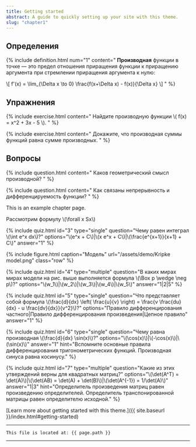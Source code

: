 ```yaml
---
title: Getting started
abstract: A guide to quickly setting up your site with this theme.
slug: "chapter1"
---
```


## Определения

{% include definition.html num="1" content="
**Производная** функции в точке — это предел отношения приращения функции к приращению аргумента при стремлении приращения аргумента к нулю:

\\[ f'(x) = \\lim_{\\Delta x \\to 0} \\frac{f(x+\\Delta x) - f(x)}{\\Delta x} \\]
" %}

## Упражнения

{% include exercise.html content="
Найдите производную функции \\( f(x) = x^2 + 3x - 5 \\).
" %}

{% include exercise.html content="
Докажите, что производная суммы функций равна сумме производных.
" %}

## Вопросы

{% include question.html content="
Каков геометрический смысл производной?
" %}

{% include question.html content="
Как связаны непрерывность и дифференцируемость функции?
" %}

This is an example chapter page.

Рассмотрим формулу \\(\\forall x Sx\\)

{% include quiz.html 
  id="3" 
  type="single" 
  question="Чему равен интеграл \\(\\int e^x dx\\)?" 
  options="\\(e^x + C\\)|\\(x e^x + C\\)|\\(\\frac{e^{x+1}}{x+1} + C\\)" 
  answer="1" 
%}

{% include figure.html
    caption="Модель"
    url="/assets/demo/Kripke model.png"
    class="row"
%}

{% include quiz.html 
  id="4" 
  type="multiple" 
  question="В каких мирах мирах модели на рис. выше выполняется формула \\(\\Box p \wedge \neg p\\)?" 
  options="\\(w_1\\)|\\(w_2\\)|\\(w_3\\)|\\(w_4\\)|\\(w_5\\)" 
  answer="1|2|5" 
%}

{% include quiz.html 
  id="5" 
  type="single" 
  question="Что представляет собой формула \\(\\frac{d}{dx} \\left( \\frac{u}{v} \\right) = \\frac{v \\frac{du}{dx} - u \\frac{dv}{dx}}{v^2}\\)?" 
  options="Правило дифференцирования частного|Правило дифференцирования произведения|Цепное правило" 
  answer="1" 
%}

{% include quiz.html 
  id="6" 
  type="single" 
  question="Чему равна производная \\(\\frac{d}{dx} \\sin(x)\\)?" 
  options="\\(\\cos(x)\\)|\\(-\\cos(x)\\)|\\(\\sin(x)\\)" 
  answer="1" 
  hint="Вспомните основные правила дифференцирования тригонометрических функций. Производная синуса равна косинусу." 
%}

{% include quiz.html 
  id="7" 
  type="multiple" 
  question="Какие из этих утверждений верны для квадратных матриц?" 
  options="\\(\\det(A^T) = \\det(A)\\)|\\(\\det(AB) = \\det(A) + \\det(B)\\)|\\(\\det(A^{-1}) = 1/\\det(A)\\)" 
  answer="1|3" 
  hint="Определитель произведения матриц равен произведению определителей. Определитель транспонированной матрицы равен определителю исходной." 
%}

[Learn more about getting started with this theme.]({{ site.baseurl }}/index.html#getting-started)

---
```
This file is located at: {{ page.path }}
```
---
